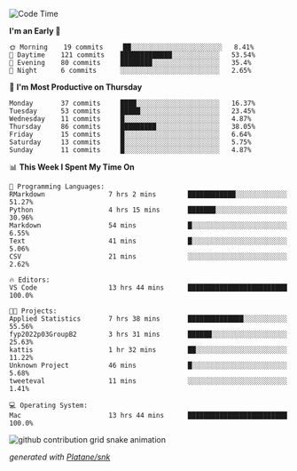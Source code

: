 <!--START_SECTION:waka-->
![Code Time](http://img.shields.io/badge/Code%20Time-64%20hrs%2059%20mins-blue)

**I'm an Early 🐤** 

```text
🌞 Morning    19 commits     ██░░░░░░░░░░░░░░░░░░░░░░░   8.41% 
🌆 Daytime    121 commits    █████████████░░░░░░░░░░░░   53.54% 
🌃 Evening    80 commits     ████████░░░░░░░░░░░░░░░░░   35.4% 
🌙 Night      6 commits      ░░░░░░░░░░░░░░░░░░░░░░░░░   2.65%

```
📅 **I'm Most Productive on Thursday** 

```text
Monday       37 commits     ████░░░░░░░░░░░░░░░░░░░░░   16.37% 
Tuesday      53 commits     █████░░░░░░░░░░░░░░░░░░░░   23.45% 
Wednesday    11 commits     █░░░░░░░░░░░░░░░░░░░░░░░░   4.87% 
Thursday     86 commits     █████████░░░░░░░░░░░░░░░░   38.05% 
Friday       15 commits     █░░░░░░░░░░░░░░░░░░░░░░░░   6.64% 
Saturday     13 commits     █░░░░░░░░░░░░░░░░░░░░░░░░   5.75% 
Sunday       11 commits     █░░░░░░░░░░░░░░░░░░░░░░░░   4.87%

```


📊 **This Week I Spent My Time On** 

```text
💬 Programming Languages: 
RMarkdown                7 hrs 2 mins        ████████████░░░░░░░░░░░░░   51.27% 
Python                   4 hrs 15 mins       ███████░░░░░░░░░░░░░░░░░░   30.96% 
Markdown                 54 mins             █░░░░░░░░░░░░░░░░░░░░░░░░   6.55% 
Text                     41 mins             █░░░░░░░░░░░░░░░░░░░░░░░░   5.06% 
CSV                      21 mins             ░░░░░░░░░░░░░░░░░░░░░░░░░   2.62%

🔥 Editors: 
VS Code                  13 hrs 44 mins      █████████████████████████   100.0%

🐱‍💻 Projects: 
Applied Statistics       7 hrs 38 mins       ██████████████░░░░░░░░░░░   55.56% 
fyp2022p03GroupB2        3 hrs 31 mins       ██████░░░░░░░░░░░░░░░░░░░   25.63% 
kattis                   1 hr 32 mins        ██░░░░░░░░░░░░░░░░░░░░░░░   11.22% 
Unknown Project          46 mins             █░░░░░░░░░░░░░░░░░░░░░░░░   5.68% 
tweeteval                11 mins             ░░░░░░░░░░░░░░░░░░░░░░░░░   1.41%

💻 Operating System: 
Mac                      13 hrs 44 mins      █████████████████████████   100.0%

```


<!--END_SECTION:waka-->


<!--Snake Game-->
![github contribution grid snake animation](https://raw.githubusercontent.com/viggo-gascou/viggo-gascou/output/github-contribution-grid-snake.svg)

_generated with [Platane/snk](https://github.com/Platane/snk)_
<!--Snake Game-->

